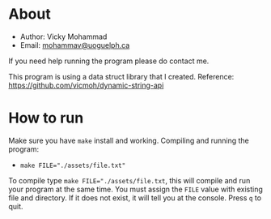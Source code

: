 # About

* Author: Vicky Mohammad
* Email: mohammav@uoguelph.ca

If you need help running the program please do contact me.

This program is using a data struct library that I created.
Reference: https://github.com/vicmoh/dynamic-string-api 

# How to run

Make sure you have `make` install and working.
Compiling and running the program:
* `make FILE="./assets/file.txt"`

To compile type `make FILE="./assets/file.txt`, this
will compile and run your program at the same time.
You must assign the `FILE` value with existing file and
directory. If it does not exist, it will tell you at 
the console. Press `q` to quit.

